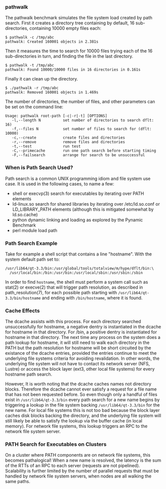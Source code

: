 ### pathwalk

The pathwalk benchmark simulates the file system load created by path search.
First it creates a directory tree containing by default, 16 sub-directories,
containing 10000 empty files each:
```
$ pathwalk -c /tmp/abc
pathwalk: Created 160001 objects in 2.381s
```
Then it measures the time to search for 10000 files trying each of
the 16 sub-directories in turn, and finding the file in the last directory.
```
$ pathwalk -t /tmp/abc
pathwalk: Found 10000/10000 files in 16 directories in 0.161s
```
Finally it can clean up the directory.
```
$ ./pathwalk -r /tmp/abc
pathwalk: Removed 160001 objects in 1.469s
```

The number of directories, the number of files, and other parameters
can be set on the command line:
```
Usage: pathwalk root-path [-c|-r|-t] [OPTIONS]
   -l,--length N          set number of directories to search dflt: 16)
   -f,--files N           set number of files to search for (dflt: 10000)
   -c,--create            create files and directories
   -r,--remove            remove files and directories
   -t,--test              run test
   -C,--primecache        run one path search before starting timing
   -F,--failsearch        arrange for search to be unsuccessful
```

### When is Path Search Used?

Path search is a common UNIX programming idiom and file system use
case.  It is used in the following cases, to name a few:

* shell or execvp(3) search for executables by iterating over PATH elements
* ld-linux.so search for shared libraries by iterating over /etc/ld.so.conf
or LD_LIBRARY_PATH elements (although this is mitigated somewhat by ld.so.cache)
* python dynamic linking and loading as explored by the Pynamic Benchmark
* perl module load path

### Path Search Example

Take for example a shell script that contains a line "hostname".  With
the system default path set to:

```
/usr/lib64/qt-3.3/bin:/usr/global/tools/totalview/m/hype/dflt/bin:\
  /usr/local/bin:/bin:/usr/bin:/usr/local/sbin:/usr/sbin:/sbin
```

In order to find `hostname`, the shell must perform a system call such as
stat(2) or execve(2) that will trigger path resolution, as described in
path_resolution(7), for each possible path starting with
`/usr/lib64/qt-3.3/bin/hostname` and ending with `/bin/hostname`, where
it is found.

### Cache Effects

The dcache assists with this process.   For each directory searched
unsuccessfully for hostname, a negative dentry is instantiated in
the dcache for hostname in that directory.  For /bin, a positive dentry
is instantiated for hostname in that directory.  The next time any process
on the system does a path lookup for hostname, it will still need to
walk each directory in the PATH but the path resolution for hostname
will be short circuited by the existance of the dcache entries, provided
the entries continue to meet the underlying file systems criteria for
avoiding revalidation.  In other words, the underlying file system will
not have to contact its network server (NFS, Lustre) or access the block
layer (ext3, other local file systems) for every hostname path search.

However, It is worth noting that the dcache caches names not directory
blocks.  Therefore the dcache cannot ever satisfy a request for a file
name that has not been requested before.  So even though only a handful
of files exist in `/usr/lib64/qt-3.3/bin` every path search for a new
name begins by triggering a lookup in the file system backing 
`/usr/lib64/qt-3.3/bin` for the new name.  For local file systems this
is not too bad because the block layer caches disk blocks backing the
directory, and the underlying file system will still likely be able to
satisfy the lookup via the buffer cache (in local memory).  For network
file systems, this lookup triggers an RPC to the network file system server.

### PATH Search for Executables on Clusters

On a cluster where PATH components are on network file systems, this
becomes pathalogical!  When a new name is resolved, the latency is
the sum of the RTTs of an RPC to each server (requests are not pipelined).
Scalability is further limited by the number of parallel requests that
must be handled by network file system servers, when nodes are all walking
the same paths.

